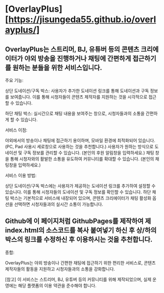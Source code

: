# [OverlayPlus] [https://jisungeda55.github.io/overlayplus/]

## OverlayPlus는 스트리머, BJ, 유튜버 등의 콘텐츠 크리에이터가 야외 방송을 진행하거나 채팅에 간편하게 접근하기를 원하는 분들을 위한 서비스입니다.

주요 기능:

상단 도네이션/구독 박스: 사용자가 추가한 도네이션 링크를 통해 도네이션과 구독 정보를 보여줍니다. 이를 통해 시청자들이 콘텐츠 제작자를 지원하는 것을 시각적으로 접근 할 수 있습니다.

하단 채팅 박스: 실시간으로 채팅 내용을 보여주는 창으로, 시청자들과의 소통을 간편하게 할 수 있습니다.

서비스 이점:

야외에서의 방송이나 채팅에 접근하기 용이하며, 모바일 환경에 최적화되어 있습니다.(PC, Pad 사용시 세로창으로 사용하는 것을 추천합니다.)
사용자가 원하는 방식으로 도네이션 및 구독 정보를 관리할 수 있습니다. (본인의 후원 알림창을 입력하세요.)
채팅 창을 통해 시청자와의 활발한 소통을 유도하여 커뮤니티를 확대할 수 있습니다. (본인의 채팅창을 입력하세요.)

서비스 이용 방법:

상단 도네이션/구독 박스에는 사용자가 제공하는 도네이션 링크를 추가하여 설정할 수 있습니다. 이를 통해 시청자들의 도네이션 및 구독 정보를 확인할 수 있습니다.
하단 채팅 박스는 기본적으로 서비스에 내장되어 있으며, 콘텐츠 크리에이터가 채팅 활성화 옵션을 선택하면 시청자들과의 실시간 소통이 가능합니다.
## Github에 이 페이지처럼 GithubPages를 제작하여 제 index.html의 소스코드를 복사 붙여넣기 하신 후 상/하의 박스의 링크를 수정하신 후 이용하시는 것을 추천합니다.

종합:

OverlayPlus는 야외 방송이나 간편한 채팅에 접근하기 위한 편리한 서비스로, 콘텐츠 제작자들의 활동을 지원하고 시청자들과의 소통을 강화합니다.

[참고] 이 서비스는 스트리머, BJ, 유튜버 등의 커뮤니티를 위해 제작되었으며, 실제 운영에는 해당 플랫폼의 이용 약관을 준수해야 합니다.
